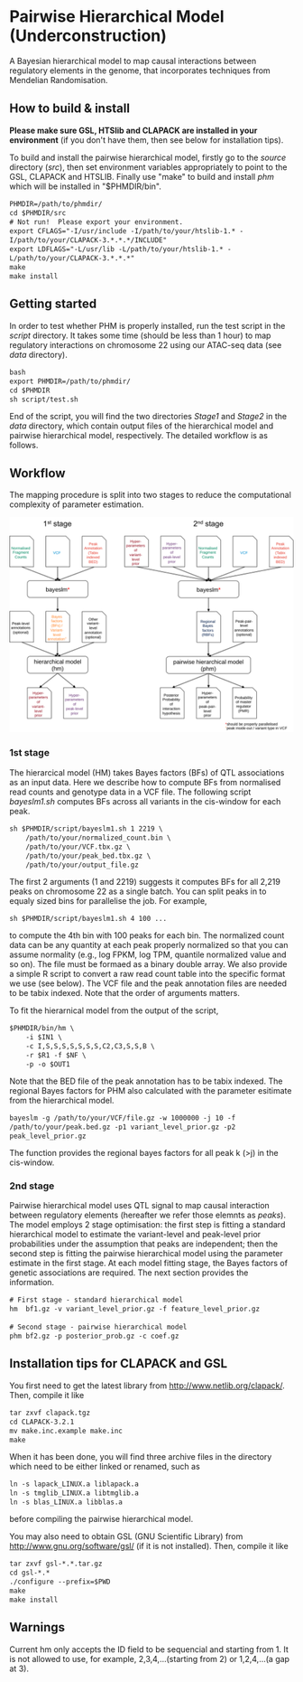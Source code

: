 # Pairwise Hierarchical Model (Underconstruction)
A Bayesian hierarchical model to map causal interactions between regulatory elements in the genome, that incorporates techniques from Mendelian Randomisation.

## How to build & install
**Please make sure GSL, HTSlib and CLAPACK are installed in your environment** (if you don't have them, then see below for installation tips).

To build and install the pairwise hierarchical model, firstly go to the _source_ directory (*src*), then set environment variables appropriately to point to the GSL, CLAPACK and HTSLIB.  Finally use "make" to build and install *phm* which will be installed in "$PHMDIR/bin".

	PHMDIR=/path/to/phmdir/
	cd $PHMDIR/src
	# Not run!  Please export your environment.
	export CFLAGS="-I/usr/include -I/path/to/your/htslib-1.* -I/path/to/your/CLAPACK-3.*.*.*/INCLUDE"
	export LDFLAGS="-L/usr/lib -L/path/to/your/htslib-1.* -L/path/to/your/CLAPACK-3.*.*.*"
	make
	make install

## Getting started

In order to test whether PHM is properly installed, run the test script in the *script* directory. It takes some time (should be less than 1 hour) to map regulatory interactions on chromosome 22 using our ATAC-seq data (see *data* directory).

	bash
	export PHMDIR=/path/to/phmdir/
	cd $PHMDIR
	sh script/test.sh

End of the script, you will find the two directories *Stage1* and *Stage2* in the *data* directory, which contain output files of the hierarchical model and pairwise hierarchical model, respectively. The detailed workflow is as follows.

## Workflow

The mapping procedure is split into two stages to reduce the computational complexity of parameter estimation.

![workflow](https://github.com/natsuhiko/Images/blob/master/workflow.png)

### 1st stage

The hierarcical model (HM) takes Bayes factors (BFs) of QTL associations as an input data. Here we describe how to compute BFs from normalised read counts and genotype data in a VCF file. The following script *bayeslm1.sh* computes BFs across all variants in the cis-window for each peak.

	sh $PHMDIR/script/bayeslm1.sh 1 2219 \
		/path/to/your/normalized_count.bin \
		/path/to/your/VCF.tbx.gz \
		/path/to/your/peak_bed.tbx.gz \
		/path/to/your/output_file.gz

The first 2 arguments (1 and 2219) suggests it computes BFs for all 2,219 peaks on chromosome 22 as a single batch. You can split peaks in to equaly sized bins for parallelise the job. For example,

	sh $PHMDIR/script/bayeslm1.sh 4 100 ...

to compute the 4th bin with 100 peaks for each bin. The normalized count data can be any quantity at each peak properly normalized so that you can assume normality (e.g., log FPKM, log TPM, quantile normalized value and so on). The file must be formaed as a binary double array. We also provide a simple R script to convert a raw read count table into the specific format we use (see below). The VCF file and the peak annotation files are needed to be tabix indexed. Note that the order of arguments matters.

To fit the hierarnical model from the output of the script, 

	$PHMDIR/bin/hm \
		-i $IN1 \
		-c I,S,S,S,S,S,S,S,C2,C3,S,S,B \
		-r $R1 -f $NF \
		-p -o $OUT1

Note that the BED file of the peak annotation has to be tabix indexed. The regional Bayes factors for PHM also calculated with the parameter esitimate from the hierarchical model.

	bayeslm -g /path/to/your/VCF/file.gz -w 1000000 -j 10 -f /path/to/your/peak.bed.gz -p1 variant_level_prior.gz -p2 peak_level_prior.gz

The function provides the regional bayes factors for all peak k (>j) in the cis-window.

### 2nd stage

Pairwise hierarchical model uses QTL signal to map causal interaction between regulatory elements (hereafter we refer those elemnts as *peaks*). The model employs 2 stage optimisation: the first step is fitting a standard hierarchical model to estimate the variant-level and peak-level prior probabilities under the assumption that peaks are independent; then the second step is fitting the pairwise hierarchical model using the parameter estimate in the first stage. At each model fitting stage, the Bayes factors of genetic associations are required. The next section provides the information. 

	# First stage - standard hierarchical model
	hm  bf1.gz -v variant_level_prior.gz -f feature_level_prior.gz

	# Second stage - pairwise hierarchical model
	phm bf2.gz -p posterior_prob.gz -c coef.gz

## Installation tips for CLAPACK and GSL

You first need to get the latest library from http://www.netlib.org/clapack/.  Then, compile it like

	tar zxvf clapack.tgz
	cd CLAPACK-3.2.1
	mv make.inc.example make.inc
	make

When it has been done, you will find three archive files in the directory which need to be either linked or renamed, such as

	ln -s lapack_LINUX.a liblapack.a
	ln -s tmglib_LINUX.a libtmglib.a
	ln -s blas_LINUX.a libblas.a

before compiling the pairwise hierarchical model.

You may also need to obtain GSL (GNU Scientific Library) from http://www.gnu.org/software/gsl/ (if it is not installed).  Then, compile it like

	tar zxvf gsl-*.*.tar.gz
	cd gsl-*.*
	./configure --prefix=$PWD
	make
	make install

## Warnings

Current hm only accepts the ID field to be sequencial and starting from 1. It is not allowed to use, for example, 2,3,4,...(starting from 2) or 1,2,4,...(a gap at 3). 
